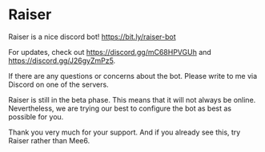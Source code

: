 # Raiser
Raiser is a nice discord bot! https://bit.ly/raiser-bot

For updates, check out https://discord.gg/mC68HPVGUh and https://discord.gg/J26gyZmPz5.

If there are any questions or concerns about the bot. Please write to me via Discord on one of the servers. 

Raiser is still in the beta phase. This means that it will not always be online. Nevertheless, we are trying our best to configure the bot as best as possible for you.

Thank you very much for your support. And if you already see this, try Raiser rather than Mee6.
